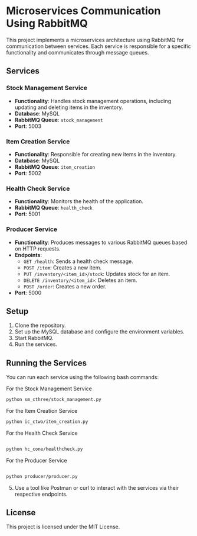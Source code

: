 # Microservices Communication Using RabbitMQ

This project implements a microservices architecture using RabbitMQ for communication between services. Each service is responsible for a specific functionality and communicates through message queues.

## Services

### Stock Management Service
- **Functionality**: Handles stock management operations, including updating and deleting items in the inventory.
- **Database**: MySQL
- **RabbitMQ Queue**: `stock_management`
- **Port**: 5003

### Item Creation Service
- **Functionality**: Responsible for creating new items in the inventory.
- **Database**: MySQL
- **RabbitMQ Queue**: `item_creation`
- **Port**: 5002

### Health Check Service
- **Functionality**: Monitors the health of the application.
- **RabbitMQ Queue**: `health_check`
- **Port**: 5001

### Producer Service
- **Functionality**: Produces messages to various RabbitMQ queues based on HTTP requests.
- **Endpoints**:
  - `GET /health`: Sends a health check message.
  - `POST /item`: Creates a new item.
  - `PUT /inventory/<item_id>/stock`: Updates stock for an item.
  - `DELETE /inventory/<item_id>`: Deletes an item.
  - `POST /order`: Creates a new order.
- **Port**: 5000

## Setup
1. Clone the repository.
2. Set up the MySQL database and configure the environment variables.
3. Start RabbitMQ.
4. Run the services.

## Running the Services
You can run each service using the following bash commands:

For the Stock Management Service
```bash
python sm_cthree/stock_management.py 
```
For the Item Creation Service
```bash
python ic_ctwo/item_creation.py 
```
For the Health Check Service

```bash

python hc_cone/healthcheck.py 
```
For the Producer Service

```bash

python producer/producer.py 
```

5. Use a tool like Postman or curl to interact with the services via their respective endpoints.

## License
This project is licensed under the MIT License.
